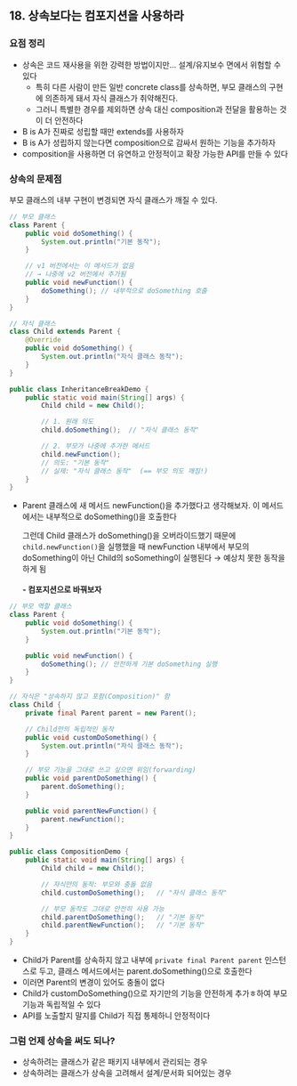 ## 18. 상속보다는 컴포지션을 사용하라

### 요점 정리

- 상속은 코드 재사용을 위한 강력한 방법이지만… 설계/유지보수 면에서 위험할 수 있다
    - 특히 다른 사람이 만든 일반 concrete class를 상속하면, 부모 클래스의 구현에 의존하게 돼서 자식 클래스가 취약해진다.
    - 그러니 특별한 경우를 제외하면 상속 대신 composition과 전달을 활용하는 것이 더 안전하다
- B is A가 진짜로 성립할 때만 extends를 사용하자
- B is A가 성립하지 않는다면 composition으로 감싸서 원하는 기능을 추가하자
- composition을 사용하면 더 유연하고 안정적이고 확장 가능한 API를 만들 수 있다

### 상속의 문제점

부모 클래스의 내부 구현이 변경되면 자식 클래스가 깨질 수 있다.

```java
// 부모 클래스
class Parent {
    public void doSomething() {
        System.out.println("기본 동작");
    }

    // v1 버전에서는 이 메서드가 없음
    // → 나중에 v2 버전에서 추가됨
    public void newFunction() {
        doSomething(); // 내부적으로 doSomething 호출
    }
}

// 자식 클래스
class Child extends Parent {
    @Override
    public void doSomething() {
        System.out.println("자식 클래스 동작");
    }
}

public class InheritanceBreakDemo {
    public static void main(String[] args) {
        Child child = new Child();

        // 1. 원래 의도
        child.doSomething();  // "자식 클래스 동작"

        // 2. 부모가 나중에 추가한 메서드
        child.newFunction();  
        // 의도: "기본 동작"
        // 실제: "자식 클래스 동작"  (== 부모 의도 깨짐!)
    }
}
```

- Parent 클래스에 새 메서드 newFunction()을 추가했다고 생각해보자. 이 메서드에서는 내부적으로 doSomething()을 호출한다

  그런데 Child 클래스가 doSomething()을 오버라이드했기 때문에 `child.newFunction()`을 실행했을 때 newFunction 내부에서 부모의 doSomething이 아닌 Child의 soSomething이 실행된다
  → 예상치 못한 동작을 하게 됨
</br></br>
**- 컴포지션으로 바꿔보자**

```java
// 부모 역할 클래스
class Parent {
    public void doSomething() {
        System.out.println("기본 동작");
    }

    public void newFunction() {
        doSomething(); // 안전하게 기본 doSomething 실행
    }
}

// 자식은 "상속하지 않고 포함(Composition)" 함
class Child {
    private final Parent parent = new Parent();

    // Child만의 독립적인 동작
    public void customDoSomething() {
        System.out.println("자식 클래스 동작");
    }

    // 부모 기능을 그대로 쓰고 싶으면 위임(forwarding)
    public void parentDoSomething() {
        parent.doSomething();
    }

    public void parentNewFunction() {
        parent.newFunction();
    }
}

public class CompositionDemo {
    public static void main(String[] args) {
        Child child = new Child();

        // 자식만의 동작: 부모와 충돌 없음
        child.customDoSomething();   // "자식 클래스 동작"

        // 부모 동작도 그대로 안전히 사용 가능
        child.parentDoSomething();   // "기본 동작"
        child.parentNewFunction();   // "기본 동작"
    }
}
```

- Child가 Parent를 상속하지 않고 내부에 `private final Parent parent` 인스턴스로 두고, 클래스 메서드에서는 parent.doSomething()으로 호출한다
- 이러면 Parent의 변경이 있어도 충돌이 없다
- Child가 customDoSomething()으로 자기만의 기능을 안전하게 추가ㅎ하여 부모 기능과 독립적일 수 있다
- API를 노출할지 말지를 Child가 직접 통제하니 안정적이다

### 그럼 언제 상속을 써도 되나?

- 상속하려는 클래스가 같은 패키지 내부에서 관리되는 경우
- 상속하려는 클래스가 상속을 고려해서 설계/문서화 되어있는 경우